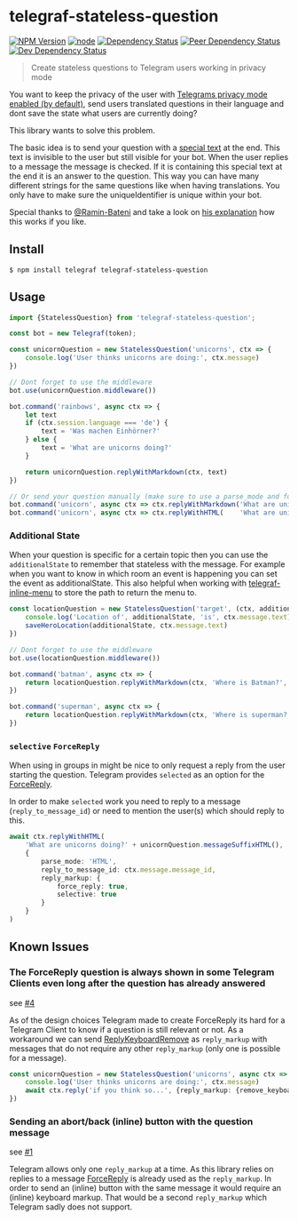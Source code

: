 # telegraf-stateless-question

[![NPM Version](https://img.shields.io/npm/v/telegraf-stateless-question.svg)](https://www.npmjs.com/package/telegraf-stateless-question)
[![node](https://img.shields.io/node/v/telegraf-stateless-question.svg)](https://www.npmjs.com/package/telegraf-stateless-question)
[![Dependency Status](https://david-dm.org/EdJoPaTo/telegraf-stateless-question/status.svg)](https://david-dm.org/EdJoPaTo/telegraf-stateless-question)
[![Peer Dependency Status](https://david-dm.org/EdJoPaTo/telegraf-stateless-question/peer-status.svg)](https://david-dm.org/EdJoPaTo/telegraf-stateless-question?type=peer)
[![Dev Dependency Status](https://david-dm.org/EdJoPaTo/telegraf-stateless-question/dev-status.svg)](https://david-dm.org/EdJoPaTo/telegraf-stateless-question?type=dev)

> Create stateless questions to Telegram users working in privacy mode

You want to keep the privacy of the user with [Telegrams privacy mode enabled (by default)](https://core.telegram.org/bots#privacy-mode), send users translated questions in their language and dont save the state what users are currently doing?

This library wants to solve this problem.

The basic idea is to send your question with a [special text](https://en.wikipedia.org/wiki/Zero-width_non-joiner) at the end.
This text is invisible to the user but still visible for your bot.
When the user replies to a message the message is checked.
If it is containing this special text at the end it is an answer to the question.
This way you can have many different strings for the same questions like when having translations.
You only have to make sure the uniqueIdentifier is unique within your bot.

Special thanks to [@Ramin-Bateni](https://github.com/Ramin-Bateni) and take a look on [his explanation](https://github.com/EdJoPaTo/telegraf-inline-menu/issues/44#issuecomment-541063654) how this works if you like.


## Install

```
$ npm install telegraf telegraf-stateless-question
```


## Usage

```ts
import {StatelessQuestion} from 'telegraf-stateless-question';

const bot = new Telegraf(token);

const unicornQuestion = new StatelessQuestion('unicorns', ctx => {
	console.log('User thinks unicorns are doing:', ctx.message)
})

// Dont forget to use the middleware
bot.use(unicornQuestion.middleware())

bot.command('rainbows', async ctx => {
	let text
	if (ctx.session.language === 'de') {
		text = 'Was machen Einhörner?'
	} else {
		text = 'What are unicorns doing?'
	}

	return unicornQuestion.replyWithMarkdown(ctx, text)
})

// Or send your question manually (make sure to use a parse_mode and force_reply!)
bot.command('unicorn', async ctx => ctx.replyWithMarkdown('What are unicorns doing?' + unicornQuestion.messageSuffixMarkdown(), {parse_mode: 'Markdown', reply_markup: {force_reply: true}})
bot.command('unicorn', async ctx => ctx.replyWithHTML(    'What are unicorns doing?' + unicornQuestion.messageSuffixHTML(),     {parse_mode: 'HTML',     reply_markup: {force_reply: true}})
```

### Additional State

When your question is specific for a certain topic then you can use the `additionalState` to remember that stateless with the message.
For example when you want to know in which room an event is happening you can set the event as additionalState.
This also helpful when working with [telegraf-inline-menu](https://github.com/EdJoPaTo/telegraf-inline-menu) to store the path to return the menu to.

```js
const locationQuestion = new StatelessQuestion('target', (ctx, additionalState) => {
	console.log('Location of', additionalState, 'is', ctx.message.text)
	saveHeroLocation(additionalState, ctx.message.text)
})

// Dont forget to use the middleware
bot.use(locationQuestion.middleware())

bot.command('batman', async ctx => {
	return locationQuestion.replyWithMarkdown(ctx, 'Where is Batman?', 'batman')
})

bot.command('superman', async ctx => {
	return locationQuestion.replyWithMarkdown(ctx, 'Where is superman?', 'superman')
})
```

### `selective` `ForceReply`

When using in groups in might be nice to only request a reply from the user starting the question.
Telegram provides `selected` as an option for the [ForceReply](https://core.telegram.org/bots/api#forcereply).

In order to make `selected` work you need to reply to a message (`reply_to_message_id`) or need to mention the user(s) which should reply to this.

```ts
await ctx.replyWithHTML(
	'What are unicorns doing?' + unicornQuestion.messageSuffixHTML(),
	{
		parse_mode: 'HTML',
		reply_to_message_id: ctx.message.message_id,
		reply_markup: {
			force_reply: true,
			selective: true
		}
	}
)
```

## Known Issues

### The ForceReply question is always shown in some Telegram Clients even long after the question has already answered

see [#4](https://github.com/EdJoPaTo/telegraf-stateless-question/issues/4)

As of the design choices Telegram made to create ForceReply its hard for a Telegram Client to know if a question is still relevant or not.
As a workaround we can send [ReplyKeyboardRemove](https://core.telegram.org/bots/api#replykeyboardremove) as `reply_markup` with messages that do not require any other `reply_markup` (only one is possible for a message).

```ts
const unicornQuestion = new StatelessQuestion('unicorns', async ctx => {
	console.log('User thinks unicorns are doing:', ctx.message)
	await ctx.reply('if you think so...', {reply_markup: {remove_keyboard: true}})
})
```

### Sending an abort/back (inline) button with the question message

see [#1](https://github.com/EdJoPaTo/telegraf-stateless-question/issues/1)

Telegram allows only one `reply_markup` at a time.
As this library relies on replies to a message [ForceReply](https://core.telegram.org/bots/api#forcereply) is already used as the `reply_markup`.
In order to send an (inline) button with the same message it would require an (inline) keyboard markup.
That would be a second `reply_markup` which Telegram sadly does not support.
